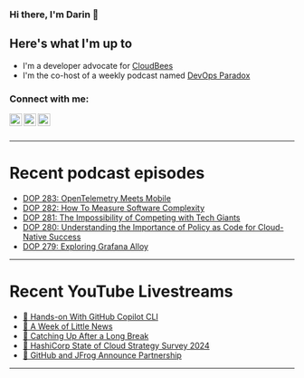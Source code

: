 ### Hi there, I'm Darin 👋

## Here's what I'm up to
- I'm a developer advocate for [CloudBees][cloudbees-website]
- I'm the co-host of a weekly podcast named [DevOps Paradox][dop-website]

### Connect with me:

[<img align="left" alt="darinpope | Twitter" width="22px" src="https://cdn.jsdelivr.net/npm/simple-icons@v3/icons/twitter.svg" />][twitter]
[<img align="left" alt="darinpope | LinkedIn" width="22px" src="https://cdn.jsdelivr.net/npm/simple-icons@v3/icons/linkedin.svg" />][linkedin]
[<img align="left" alt="darinpope | Instagram" width="22px" src="https://cdn.jsdelivr.net/npm/simple-icons@v3/icons/instagram.svg" />][instagram]

<br />
<br />

---

# Recent podcast episodes
<!-- BLOG-POST-LIST:START -->
- [DOP 283: OpenTelemetry Meets Mobile](https://www.devopsparadox.com/episodes/opentelemetry-meets-mobile-283/)
- [DOP 282: How To Measure Software Complexity](https://www.devopsparadox.com/episodes/how-to-measure-software-complexity-282/)
- [DOP 281: The Impossibility of Competing with Tech Giants](https://www.devopsparadox.com/episodes/the-impossibility-of-competing-with-tech-giants-281/)
- [DOP 280: Understanding the Importance of Policy as Code for Cloud-Native Success](https://www.devopsparadox.com/episodes/understanding-the-importance-of-policy-as-code-for-cloud-native-success-280/)
- [DOP 279: Exploring Grafana Alloy](https://www.devopsparadox.com/episodes/exploring-grafana-alloy-279/)
<!-- BLOG-POST-LIST:END -->

---

# Recent YouTube Livestreams
<!-- YOUTUBE:START -->
- [🔴 Hands-on With GitHub Copilot CLI](https://www.youtube.com/watch?v=o5DlcOn6o4o)
- [🔴 A Week of Little News](https://www.youtube.com/watch?v=LWw8zGBipEQ)
- [🔴 Catching Up After a Long Break](https://www.youtube.com/watch?v=DjxvtADmIfU)
- [🔴 HashiCorp State of Cloud Strategy Survey 2024](https://www.youtube.com/watch?v=UWarmlxmjsY)
- [🔴 GitHub and JFrog Announce Partnership](https://www.youtube.com/watch?v=mty6ABIRFns)
<!-- YOUTUBE:END -->

---


[website]: https://www.darinpope.com/
[twitter]: https://twitter.com/darinpope
[youtube]: https://youtube.com/darinpope
[instagram]: https://instagram.com/darinpope
[linkedin]: https://linkedin.com/in/darinpope
[cloudbees-website]: https://www.cloudbees.com/
[dop-website]: https://www.devopsparadox.com/

<!--
**darinpope/darinpope** is a ✨ _special_ ✨ repository because its `README.md` (this file) appears on your GitHub profile.

Here are some ideas to get you started:

- 🔭 I’m currently working on ...
- 🌱 I’m currently learning ...
- 👯 I’m looking to collaborate on ...
- 🤔 I’m looking for help with ...
- 💬 Ask me about ...
- 📫 How to reach me: ...
- 😄 Pronouns: ...
- ⚡ Fun fact: ...
-->
